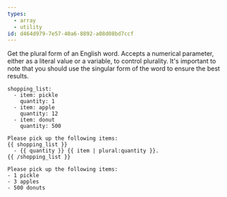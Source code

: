 ```yaml
---
types:
  - array
  - utility
id: d464d979-7e57-40a6-8892-a08d08bd7ccf
---
```

Get the plural form of an English word. Accepts a numerical parameter, either as a literal value or a variable, to control plurality. It's important to note that you should use the singular form of the word to ensure the best results.

```.language-yaml
shopping_list:
  - item: pickle
    quantity: 1
  - item: apple
    quantity: 12
  - item: donut
    quantity: 500
```

```
Please pick up the following items:
{{ shopping_list }}
  - {{ quantity }} {{ item | plural:quantity }}.
{{ /shopping_list }}
```

```.language-output
Please pick up the following items:
- 1 pickle
- 3 apples
- 500 donuts
```
